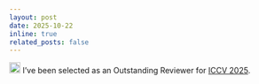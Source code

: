 ```yaml
---
layout: post
date: 2025-10-22
inline: true
related_posts: false
---
```


<img class="emoji" title=":trophy:" alt=":trophy:" src="https://github.githubassets.com/images/icons/emoji/unicode/1f3c6.png" height="20" width="20"> I’ve been selected as an Outstanding Reviewer for <a href="https://iccv.thecvf.com/" target="_blank" rel="noopener noreferrer">ICCV 2025</a>.

